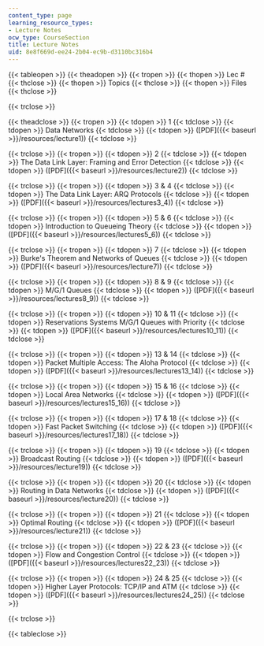 ```yaml
---
content_type: page
learning_resource_types:
- Lecture Notes
ocw_type: CourseSection
title: Lecture Notes
uid: 8e8f669d-ee24-2b04-ec9b-d3110bc316b4
---
```


{{< tableopen >}}
{{< theadopen >}}
{{< tropen >}}
{{< thopen >}}
Lec #
{{< thclose >}}
{{< thopen >}}
Topics
{{< thclose >}}
{{< thopen >}}
Files
{{< thclose >}}

{{< trclose >}}

{{< theadclose >}}
{{< tropen >}}
{{< tdopen >}}
1
{{< tdclose >}}
{{< tdopen >}}
Data Networks
{{< tdclose >}}
{{< tdopen >}}
([PDF]({{< baseurl >}}/resources/lecture1))
{{< tdclose >}}

{{< trclose >}}
{{< tropen >}}
{{< tdopen >}}
2
{{< tdclose >}}
{{< tdopen >}}
The Data Link Layer: Framing and Error Detection
{{< tdclose >}}
{{< tdopen >}}
([PDF]({{< baseurl >}}/resources/lecture2))
{{< tdclose >}}

{{< trclose >}}
{{< tropen >}}
{{< tdopen >}}
3 & 4
{{< tdclose >}}
{{< tdopen >}}
The Data Link Layer: ARQ Protocols
{{< tdclose >}}
{{< tdopen >}}
([PDF]({{< baseurl >}}/resources/lectures3_4))
{{< tdclose >}}

{{< trclose >}}
{{< tropen >}}
{{< tdopen >}}
5 & 6
{{< tdclose >}}
{{< tdopen >}}
Introduction to Queueing Theory
{{< tdclose >}}
{{< tdopen >}}
([PDF]({{< baseurl >}}/resources/lectures5_6))
{{< tdclose >}}

{{< trclose >}}
{{< tropen >}}
{{< tdopen >}}
7
{{< tdclose >}}
{{< tdopen >}}
Burke's Theorem and Networks of Queues
{{< tdclose >}}
{{< tdopen >}}
([PDF]({{< baseurl >}}/resources/lecture7))
{{< tdclose >}}

{{< trclose >}}
{{< tropen >}}
{{< tdopen >}}
8 & 9
{{< tdclose >}}
{{< tdopen >}}
M/G/1 Queues
{{< tdclose >}}
{{< tdopen >}}
([PDF]({{< baseurl >}}/resources/lectures8_9))
{{< tdclose >}}

{{< trclose >}}
{{< tropen >}}
{{< tdopen >}}
10 & 11
{{< tdclose >}}
{{< tdopen >}}
Reservations Systems M/G/1 Queues with Priority
{{< tdclose >}}
{{< tdopen >}}
([PDF]({{< baseurl >}}/resources/lectures10_11))
{{< tdclose >}}

{{< trclose >}}
{{< tropen >}}
{{< tdopen >}}
13 & 14
{{< tdclose >}}
{{< tdopen >}}
Packet Multiple Access: The Aloha Protocol
{{< tdclose >}}
{{< tdopen >}}
([PDF]({{< baseurl >}}/resources/lectures13_14))
{{< tdclose >}}

{{< trclose >}}
{{< tropen >}}
{{< tdopen >}}
15 & 16
{{< tdclose >}}
{{< tdopen >}}
Local Area Networks
{{< tdclose >}}
{{< tdopen >}}
([PDF]({{< baseurl >}}/resources/lectures15_16))
{{< tdclose >}}

{{< trclose >}}
{{< tropen >}}
{{< tdopen >}}
17 & 18
{{< tdclose >}}
{{< tdopen >}}
Fast Packet Switching
{{< tdclose >}}
{{< tdopen >}}
([PDF]({{< baseurl >}}/resources/lectures17_18))
{{< tdclose >}}

{{< trclose >}}
{{< tropen >}}
{{< tdopen >}}
19
{{< tdclose >}}
{{< tdopen >}}
Broadcast Routing
{{< tdclose >}}
{{< tdopen >}}
([PDF]({{< baseurl >}}/resources/lecture19))
{{< tdclose >}}

{{< trclose >}}
{{< tropen >}}
{{< tdopen >}}
20
{{< tdclose >}}
{{< tdopen >}}
Routing in Data Networks
{{< tdclose >}}
{{< tdopen >}}
([PDF]({{< baseurl >}}/resources/lecture20))
{{< tdclose >}}

{{< trclose >}}
{{< tropen >}}
{{< tdopen >}}
21
{{< tdclose >}}
{{< tdopen >}}
Optimal Routing
{{< tdclose >}}
{{< tdopen >}}
([PDF]({{< baseurl >}}/resources/lecture21))
{{< tdclose >}}

{{< trclose >}}
{{< tropen >}}
{{< tdopen >}}
22 & 23
{{< tdclose >}}
{{< tdopen >}}
Flow and Congestion Control
{{< tdclose >}}
{{< tdopen >}}
([PDF]({{< baseurl >}}/resources/lectures22_23))
{{< tdclose >}}

{{< trclose >}}
{{< tropen >}}
{{< tdopen >}}
24 & 25
{{< tdclose >}}
{{< tdopen >}}
Higher Layer Protocols: TCP/IP and ATM
{{< tdclose >}}
{{< tdopen >}}
([PDF]({{< baseurl >}}/resources/lectures24_25))
{{< tdclose >}}

{{< trclose >}}

{{< tableclose >}}